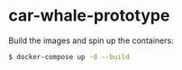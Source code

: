 # car-whale-prototype

Build the images and spin up the containers:

```sh
$ docker-compose up -d --build
```